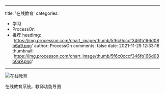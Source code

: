 
---
title: '在线教育'
categories: 
 - 学习
 - ProcessOn
 - 推荐
headimg: 'https://img.processon.com/chart_image/thumb/5f6c0cccf346fb166d08b6a9.png'
author: ProcessOn
comments: false
date: 2021-11-29 12:33:18
thumbnail: 'https://img.processon.com/chart_image/thumb/5f6c0cccf346fb166d08b6a9.png'
---

<div>   
<img class="thumb" alt="在线教育" src="https://img.processon.com/chart_image/thumb/5f6c0cccf346fb166d08b6a9.png" referrerpolicy="no-referrer">
<p>在线教育系统，教师功能导图</p>  
</div>
            